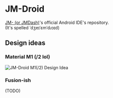 # JM-Droid
[JM- (or JMDash)](https://github.com/maxwastakenyt/jmdash)'s official Android IDE's repository. \
(It's spelled ˈdʒeɪˈɛmˈdɹɔɪd)

## Design ideas
### Material M1 (/2 lol)
![JM-Droid M1(/2) Design Idea](https://github.com/user-attachments/assets/ef1c1e38-5a8c-4f12-ad8f-13a3cf2bc6ce)

### Fusion-ish
(TODO)
